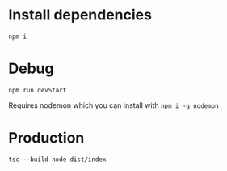 # Install dependencies

`npm i`


# Debug

`npm run devStart`

Requires nodemon which you can install with 
`npm i -g nodemon`


# Production

`tsc --build
node dist/index`